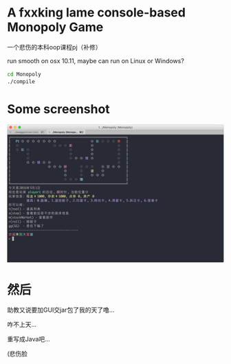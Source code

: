 # A fxxking lame console-based Monopoly Game

一个悲伤的本科oop课程pj（补修）

run smooth on osx 10.11, maybe can run on Linux or Windows?

```bash
cd Monopoly
./compile
```
# Some screenshot

![screenshot1](screenshots/1.png)

# 然后

助教又说要加GUI交jar包了我的天了噜...

咋不上天...

重写成Java吧...

(悲伤脸
